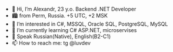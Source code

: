 - 👋 Hi, I’m Alexandr, 23 y.o. Backend .NET Developer
- 🏙 from Perm, Russia. +5 UTC, +2 MSK
- 👀 I’m interested in C#, MSSQL, Oracle SQL, PostgreSQL, MySQL
- 🌱 I’m currently learning C# ASP.NET, microservises
- 📣 Speak Russian(Native), English(B2-C1)
- 📫 How to reach me: tg @luvdev




<!---
majorjk228/majorjk228 is a ✨ special ✨ repository because its `README.md` (this file) appears on your GitHub profile.
You can click the Preview link to take a look at your changes.
--->
